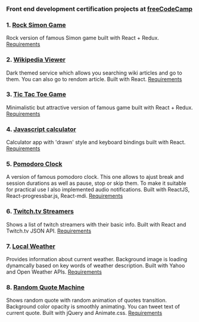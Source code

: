 ### Front end development certification projects at [freeCodeCamp](https://www.freecodecamp.com)

### 1. [Rock Simon Game](https://alexandr-bbm.github.io/fcc.front-end-dev-certification/freecodecamp.simon-game)

Rock version of famous Simon game built with React + Redux.
[Requirements](https://www.freecodecamp.com/challenges/build-a-simon-game)

### 2. [Wikipedia Viewer](https://alexandr-bbm.github.io/fcc.front-end-dev-certification/freecodecamp.wiki-search)

Dark themed service which allows you searching wiki articles and go to them. You can also go to rendom article. Built with React. 
[Requirements](https://www.freecodecamp.com/challenges/build-a-wikipedia-viewer)

### 3. [Tic Tac Toe Game](https://alexandr-bbm.github.io/fcc.front-end-dev-certification/freecodecamp.tic-tac-toe)

Minimalistic but attractive version of famous game built with React + Redux. 
[Requirements](https://www.freecodecamp.com/challenges/build-a-tic-tac-toe-game)

### 4. [Javascript calculator](https://alexandr-bbm.github.io/fcc.front-end-dev-certification/freecodecamp.calculator)

Calculator app with 'drawn' style and keyboard bindings built with React.
[Requirements](https://www.freecodecamp.com/challenges/build-a-javascript-calculator)

### 5. [Pomodoro Clock](https://alexandr-bbm.github.io/fcc.front-end-dev-certification/freecodecamp.pomodoro-timer)

A version of famous pomodoro clock. This one allows to ajust break and session durations as well as pause, stop or skip them. To make it suitable for practical use I also implemented audio notifications. Built with ReactJS, React-progressbar.js, React-mdi. 
[Requirements](https://www.freecodecamp.com/challenges/build-a-pomodoro-clock)

### 6. [Twitch.tv Streamers](https://alexandr-bbm.github.io/fcc.front-end-dev-certification/freecodecamp.twitch-streamers)

Shows a list of twitch streamers with their basic info. Built with React and Twitch.tv JSON API. 
[Requirements](https://www.freecodecamp.com/challenges/use-the-twitchtv-json-api)

### 7. [Local Weather](http://codepen.io/alexandr_bbm/full/NAgGPb/)

Provides information about current weather. Background image is loading dynamcally based on key words of weather description. Built with Yahoo and Open Weather APIs.
[Requirements](https://www.freecodecamp.com/challenges/use-the-twitchtv-json-api)

### 8. [Random Quote Machine](http://codepen.io/alexandr_bbm/full/zBwbbV/)

Shows random quote with random animation of quotes transition. Background color opacity is smoothly animating. You can tweet text of current quote. Built with jQuery and Animate.css.
[Requirements](https://www.freecodecamp.com/challenges/build-a-random-quote-machine)





